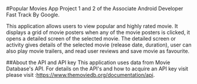 #Popular Movies App Project 1 and 2 of the Associate Android Developer Fast Track
By  Google.

This application allows users to view popular and highly rated movie. It displays a grid of movie posters when any of the movie posters is clicked, it opens a detailed screen of the selected movie. The detailed screen or activity gives details of the selected movie (release date, duration), user can also play movie trailers, and read user reviews and save movie as favourite.

##About the API and API key
This application uses data from  Movie Database's API. For details on the API's and how to acquire an API key visit please visit :https://www.themoviedb.org/documentation/api.
